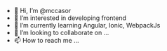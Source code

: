 - 👋 Hi, I’m @mccasor
- 👀 I’m interested in developing frontend
- 🌱 I’m currently learning Angular, Ionic, WebpackJs
- 💞️ I’m looking to collaborate on ...
- 📫 How to reach me ...

<!---
mccasor/mccasor is a ✨ special ✨ repository because its `README.md` (this file) appears on your GitHub profile.
You can click the Preview link to take a look at your changes.
--->
